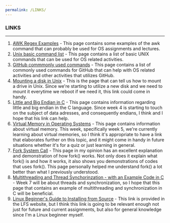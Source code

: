 ```yaml
---
permalink: /LINKS/
---
```


### LINKS
---
1. [AWK Regex Examples](https://www.tutorialspoint.com/awk/awk_regular_expressions.htm) - This page contains some examples of the awk command that can probably be used for OS assignments and lectures.
2. [Unix basic command list](http://mally.stanford.edu/~sr/computing/basic-unix.html) - This page contains a list of basic UNIX commands that can be used for OS related activities.
3. [GitHub commmonly used commands](https://github.com/joshnh/Git-Commands) - This page contains a list of commonly used commands for GitHub that can help with OS related activities and other activities that utilizes GitHub.
4. [Mounting a disk in Unix](https://osp4diss.vlsm.org/W03-03.html) - This is the page that can tell us how to mount a drive in Unix. Since we're starting to utilize a new disk and we need to mount it everytime we reboot if we need it, this link could come in handy.
5. [Little and Big Endian in C](https://www.geeksforgeeks.org/little-and-big-endian-mystery/) - This page contains information regarding little and big endian in the C language. Since week 4 is starting to touch on the subject of data adresses, and consequently endians, I think and I hope that his link can help.
6. [Virtual Memory in Operating Systems](https://www.geeksforgeeks.org/virtual-memory-in-operating-system/) - This page contains information about virtual memory. This week, specifically week 5, we're currently learning about virtual memories, so I think it's appropriate to have a link that elaborates further on this topic, and it might come in handy in future situations whether it's for a quiz or just learning in general.
7. [Fork System Call](https://www.geeksforgeeks.org/fork-system-call/) - This page in my opinion has an excellent explanation and demonstration of how fork() works. Not only does it explain what fork() is and how it works, it also shows you demonstrations of codes that uses fork(). This page personally helped me understand fork() a lot better than what I previously understood.
8. [Multithreading and Thread Synchorinzation - with an Example Code in C](https://www.linkedin.com/pulse/multithreading-thread-synchronization-example-code-c-pratik-parvati/) - Week 7 will be about threads and synchronization, so I hope that this page that contains an example of multithreading and synchronization in C will be beneficial.
9. [Linux Beginner's Guide to Installing from Source](http://moi.vonos.net/linux/beginners-installing-from-source/) - This link is provided in the LFS website, but I think this link is going to be relevant enough not just for future and current assignments, but also for general knowledge since I'm a Linux beginner myself.
